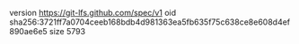 version https://git-lfs.github.com/spec/v1
oid sha256:3721ff7a0704ceeb168bdb4d981363ea5fb635f75c638ce8e608d4ef890ae6e5
size 5793

